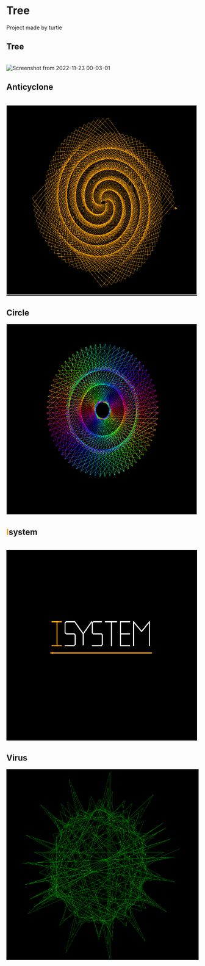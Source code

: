 # Tree
Project made by turtle

<h2>Tree</h2>

<br>

<img class="img" alt="Screenshot from 2022-11-23 00-03-01" height="500" src="https://user-images.githubusercontent.com/73754188/203400236-b8258845-013d-424c-951b-71d26ddf3975.png" width="500"/>

<h2>Anticyclone</h2>

<br>

<img class="img" alt="Screenshot from 2022-11-23 00-03-01" height="500" src="./images/Screenshot%20from%202022-11-25%2018-36-04.png" width="500"/>

<br>

<h2>Circle</h2>

<img class="img" src="images/Screenshot%20from%202022-11-30%2014-30-03.png" alt="circle" height="500" width="500">

<br>

<h2><span style="color: #ff9000">I</span>system</h2>

<br>

<img class="img" src="images/Screenshot%20from%202022-12-01%2010-47-55.png" alt="isystem" height="500" width="500">

<br>

<h2>Virus</h2>

<img class="img" src="images/Screenshot%20from%202022-12-15%2014-27-31.png" alt="virus" height="500" width="1200">

